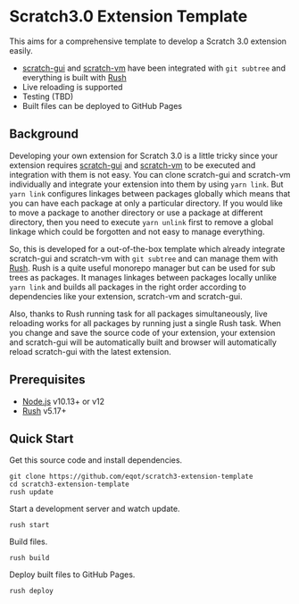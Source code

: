 # Scratch3.0 Extension Template

This aims for a comprehensive template to develop a Scratch 3.0 extension easily.

* [scratch-gui](https://github.com/LLK/scratch-gui) and [scratch-vm](https://github.com/LLK/scratch-vm) have been integrated with ```git subtree``` and everything is built with [Rush](https://rushjs.io/)
* Live reloading is supported
* Testing (TBD)
* Built files can be deployed to GitHub Pages

## Background

Developing your own extension for Scratch 3.0 is a little tricky since your extension requires [scratch-gui](https://github.com/LLK/scratch-gui) and [scratch-vm](https://github.com/LLK/scratch-vm) to be executed and integration with them is not easy.
You can clone scratch-gui and scratch-vm individually and integrate your extension into them by using ```yarn link```.
But ```yarn link``` configures linkages between packages globally which means that you can have each package at only a particular directory.
If you would like to move a package to another directory or use a package at different directory, then you need to execute ```yarn unlink``` first to remove a global linkage which could be forgotten and not easy to manage everything.

So, this is developed for a out-of-the-box template which already integrate scratch-gui and scratch-vm with ```git subtree``` and can manage them with [Rush](https://rushjs.io/).
Rush is a quite useful monorepo manager but can be used for sub trees as packages.
It manages linkages between packages locally unlike ```yarn link``` and builds all packages in the right order according to dependencies like your extension, scratch-vm and scratch-gui.

Also, thanks to Rush running task for all packages simultaneously, live reloading works for all packages by running just a single Rush task.
When you change and save the source code of your extension, your extension and scratch-gui will be automatically built and browser will automatically reload scratch-gui with the latest extension.


## Prerequisites

* [Node.js](https://nodejs.org/) v10.13+ or v12
* [Rush](https://rushjs.io/) v5.17+

## Quick Start

Get this source code and install dependencies.

```
git clone https://github.com/eqot/scratch3-extension-template
cd scratch3-extension-template
rush update
```

Start a development server and watch update.

```
rush start
```

Build files.

```
rush build
```

Deploy built files to GitHub Pages.

```
rush deploy
```
